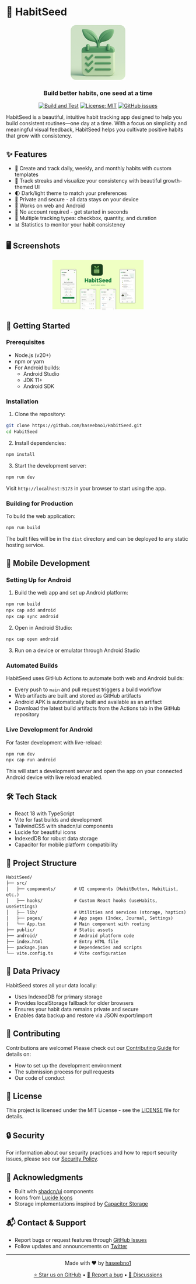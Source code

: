 # 🌱 HabitSeed

<div align="center">
  <img src="public/habit-seed-logo.png" alt="HabitSeed Logo" width="150">
  <h3>Build better habits, one seed at a time</h3>
  
  [![Build and Test](https://github.com/haseebno1/HabitSeed/actions/workflows/build.yml/badge.svg)](https://github.com/haseebno1/HabitSeed/actions/workflows/build.yml)
  [![License: MIT](https://img.shields.io/badge/License-MIT-yellow.svg)](https://opensource.org/licenses/MIT)
  [![GitHub issues](https://img.shields.io/github/issues/haseebno1/HabitSeed)](https://github.com/haseebno1/HabitSeed/issues)
</div>

HabitSeed is a beautiful, intuitive habit tracking app designed to help you build consistent routines—one day at a time. With a focus on simplicity and meaningful visual feedback, HabitSeed helps you cultivate positive habits that grow with consistency.

## ✨ Features

- 📝 Create and track daily, weekly, and monthly habits with custom templates
- 🔄 Track streaks and visualize your consistency with beautiful growth-themed UI
- 🌓 Dark/light theme to match your preferences
- 💾 Private and secure - all data stays on your device
- 📱 Works on web and Android
- 🚫 No account required - get started in seconds
- 🎯 Multiple tracking types: checkbox, quantity, and duration
- 📊 Statistics to monitor your habit consistency

## 🖥️ Screenshots

<div align="center">
  <p>
    <img src="public/screenshot.png" alt="HabitSeed Screenshot" width="250">
  </p>
</div>

## 🚀 Getting Started

### Prerequisites

- Node.js (v20+)
- npm or yarn
- For Android builds:
  - Android Studio
  - JDK 11+
  - Android SDK

### Installation

1. Clone the repository:
```bash
git clone https://github.com/haseebno1/HabitSeed.git
cd HabitSeed
```

2. Install dependencies:
```bash
npm install
```

3. Start the development server:
```bash
npm run dev
```

Visit `http://localhost:5173` in your browser to start using the app.

### Building for Production

To build the web application:

```bash
npm run build
```

The built files will be in the `dist` directory and can be deployed to any static hosting service.

## 📱 Mobile Development

### Setting Up for Android

1. Build the web app and set up Android platform:
```bash
npm run build
npx cap add android
npx cap sync android
```

2. Open in Android Studio:
```bash
npx cap open android
```

3. Run on a device or emulator through Android Studio

### Automated Builds

HabitSeed uses GitHub Actions to automate both web and Android builds:

- Every push to `main` and pull request triggers a build workflow
- Web artifacts are built and stored as GitHub artifacts
- Android APK is automatically built and available as an artifact
- Download the latest build artifacts from the Actions tab in the GitHub repository

### Live Development for Android

For faster development with live-reload:

```bash
npm run dev
npx cap run android
```

This will start a development server and open the app on your connected Android device with live reload enabled.

## 🛠️ Tech Stack

- React 18 with TypeScript
- Vite for fast builds and development
- TailwindCSS with shadcn/ui components
- Lucide for beautiful icons
- IndexedDB for robust data storage
- Capacitor for mobile platform compatibility

## 📂 Project Structure

```
HabitSeed/
├── src/
│   ├── components/       # UI components (HabitButton, HabitList, etc.)
│   ├── hooks/            # Custom React hooks (useHabits, useSettings)
│   ├── lib/              # Utilities and services (storage, haptics)
│   ├── pages/            # App pages (Index, Journal, Settings)
│   └── App.tsx           # Main component with routing
├── public/               # Static assets
├── android/              # Android platform code
├── index.html            # Entry HTML file
├── package.json          # Dependencies and scripts
└── vite.config.ts        # Vite configuration
```

## 💾 Data Privacy

HabitSeed stores all your data locally:

- Uses IndexedDB for primary storage
- Provides localStorage fallback for older browsers
- Ensures your habit data remains private and secure
- Enables data backup and restore via JSON export/import

## 🤝 Contributing

Contributions are welcome! Please check out our [Contributing Guide](CONTRIBUTING.md) for details on:

- How to set up the development environment
- The submission process for pull requests
- Our code of conduct

## 📄 License

This project is licensed under the MIT License - see the [LICENSE](LICENSE) file for details.

## 🔒 Security

For information about our security practices and how to report security issues, please see our [Security Policy](SECURITY.md).

## 👏 Acknowledgments

- Built with [shadcn/ui](https://ui.shadcn.com/) components
- Icons from [Lucide Icons](https://lucide.dev/)
- Storage implementations inspired by [Capacitor Storage](https://capacitorjs.com/docs/apis/storage)

## 📬 Contact & Support

- Report bugs or request features through [GitHub Issues](https://github.com/haseebno1/HabitSeed/issues)
- Follow updates and announcements on [Twitter](#)

---

<div align="center">
  <p>Made with ❤️ by <a href="https://github.com/haseebno1">haseebno1</a></p>
  <p>
    <a href="https://github.com/haseebno1/HabitSeed/stargazers">⭐ Star us on GitHub</a> •
    <a href="https://github.com/haseebno1/HabitSeed/issues">🐛 Report a bug</a> •
    <a href="https://github.com/haseebno1/HabitSeed/discussions">💬 Discussions</a>
  </p>
</div>
